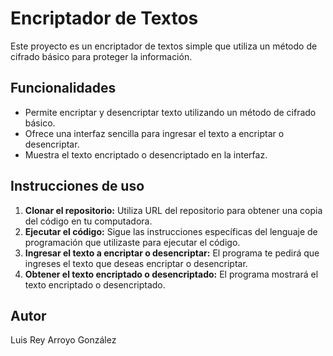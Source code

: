 # Encriptador de Textos

Este proyecto es un encriptador de textos simple que utiliza un método de cifrado básico para proteger la información.

## Funcionalidades

* Permite encriptar y desencriptar texto utilizando un método de cifrado básico.
* Ofrece una interfaz sencilla para ingresar el texto a encriptar o desencriptar.
* Muestra el texto encriptado o desencriptado en la interfaz.

## Instrucciones de uso

1. **Clonar el repositorio:**  Utiliza URL del repositorio para obtener una copia del código en tu computadora.
2. **Ejecutar el código:**  Sigue las instrucciones específicas del lenguaje de programación que utilizaste para ejecutar el código.
3. **Ingresar el texto a encriptar o desencriptar:**  El programa te pedirá que ingreses el texto que deseas encriptar o desencriptar.
4. **Obtener el texto encriptado o desencriptado:**  El programa mostrará el texto encriptado o desencriptado.





## Autor

Luis Rey Arroyo González

